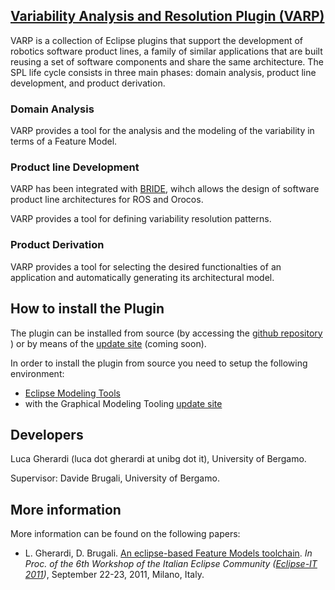 ## [Variability Analysis and Resolution Plugin (VARP)](http://robotics-unibg.github.com/VARP/)

VARP is a collection of Eclipse plugins that support the development of robotics software product lines, a family of similar applications that are built reusing a set of software components and share the same architecture. The SPL life cycle consists in three main phases: domain analysis, product line development, and product derivation.


### Domain Analysis

VARP provides a tool for the analysis and the modeling of the variability in terms of a Feature Model.

### Product line Development

VARP has been integrated with [BRIDE](http://www.best-of-robotics.org/bride/), wihch allows the design of software product line architectures for ROS and Orocos.

VARP provides a tool for defining variability resolution patterns.

### Product Derivation

VARP provides a tool for selecting the desired functionalties of an application and automatically generating its architectural model.

## How to install the Plugin

The plugin can be installed from source (by accessing the [github repository](https://github.com/Robotics-UniBG/VARP) ) or by means of the [update site](http://) (coming soon).

In order to install the plugin from source you need to setup the following environment:

* [Eclipse Modeling Tools](http://www.eclipse.org/downloads/packages/eclipse-modeling-tools/junosr1)
* with the Graphical Modeling Tooling [update site](http://download.eclipse.org/modeling/gmp/gmf-tooling/updates/releases/) 


## Developers

Luca Gherardi (luca dot gherardi at unibg dot it), University of Bergamo.

Supervisor: Davide Brugali, University of Bergamo.

## More information

More information can be found on the following papers:

* L. Gherardi, D. Brugali. [An eclipse-based Feature Models toolchain](http://www.best-of-robotics.org/pages/publications/UniBergamo_EclipseIT2011.pdf). _In Proc. of the 6th Workshop of the Italian Eclipse Community ([Eclipse-IT 2011](http://2011.eclipse-it.org/home/))_, September 22-23, 2011, Milano, Italy.